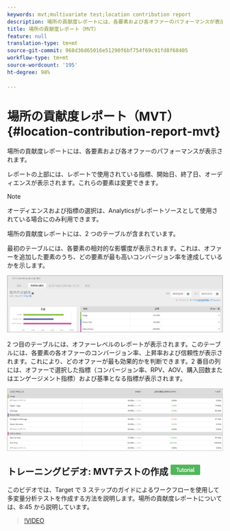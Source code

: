 ```yaml
---
keywords: mvt;multivariate test;location contribution report
description: 場所の貢献度レポートには、各要素および各オファーのパフォーマンスが表示されます。
title: 場所の貢献度レポート（MVT）
feature: null
translation-type: tm+mt
source-git-commit: 968d36d65016e51290f6bf754f69c91fd8f68405
workflow-type: tm+mt
source-wordcount: '195'
ht-degree: 98%

---
```



# 場所の貢献度レポート（MVT）{#location-contribution-report-mvt}

場所の貢献度レポートには、各要素および各オファーのパフォーマンスが表示されます。

レポートの上部には、レポートで使用されている指標、開始日、終了日、オーディエンスが表示されます。これらの要素は変更できます。

>[!NOTE]
>
>オーディエンスおよび指標の選択は、Analyticsがレポートソースとして使用されている場合にのみ利用できます。

場所の貢献度レポートには、2 つのテーブルが含まれています。

最初のテーブルには、各要素の相対的な影響度が表示されます。これは、オファーを追加した要素のうち、どの要素が最も高いコンバージョン率を達成しているかを示します。

![](assets/locationcontributiontop.png)

2 つ目のテーブルには、オファーレベルのレポートが表示されます。このテーブルには、各要素の各オファーのコンバージョン率、上昇率および信頼性が表示されます。これにより、どのオファーが最も効果的かを判断できます。2 番目の列には、オファーで選択した指標（コンバージョン率、RPV、AOV、購入回数またはエンゲージメント指標）および基準となる指標が表示されます。

![](assets/locationcontributionbottom.png)

## トレーニングビデオ: MVTテストの作成 ![チュートリアルバッジ](/help/assets/tutorial.png)

このビデオでは、Target で 3 ステップのガイドによるワークフローを使用して多変量分析テストを作成する方法を説明します。場所の貢献度レポートについては、8:45 から説明しています。

>[!VIDEO](https://video.tv.adobe.com/v/17395)